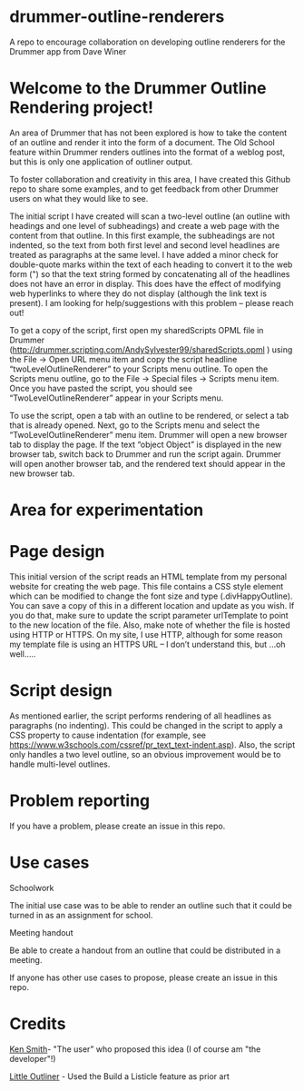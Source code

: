 # drummer-outline-renderers
A repo to encourage collaboration on developing outline renderers for the Drummer app from Dave Winer

# Welcome to the Drummer Outline Rendering project!

An area of Drummer that has not been explored is how to take the content of an outline and render it into the form of a document. The Old School feature within Drummer renders outlines into the format of a weblog post, but this is only one application of outliner output.

To foster collaboration and creativity in this area, I have created this Github repo to share some examples, and to get feedback from other Drummer users on what they would like to see. 

The initial script I have created will scan a two-level outline (an outline with headings and one level of subheadings) and create a web page with the content from that outline. In this first example, the subheadings are not indented, so the text from both first level and second level headlines are treated as paragraphs at the same level. I have added a minor check for double-quote marks within the text of each heading to convert it to the web form (&quot;) so that the text string formed by concatenating all of the headlines does not have an error in display. This does have the effect of modifying web hyperlinks to where they do not display (although the link text is present). I am looking for help/suggestions with this problem – please reach out!

To get a copy of the script, first open my sharedScripts OPML file in Drummer (http://drummer.scripting.com/AndySylvester99/sharedScripts.opml ) using the File → Open URL menu item and copy the script headline “twoLevelOutlineRenderer” to your Scripts menu outline. To open the Scripts menu outline, go to the File → Special files → Scripts menu item. Once you have pasted the script, you should see “TwoLevelOutlineRenderer” appear in your Scripts menu.

To use the script, open a tab with an outline to be rendered, or select a tab that is already opened. Next, go to the Scripts menu and select the “TwoLevelOutlineRenderer” menu item. Drummer will open a new browser tab to display the page. If the text “object Object” is displayed in the new browser tab, switch back to Drummer and run the script again. Drummer will open another browser tab, and the rendered text should appear in the new browser tab.

# Area for experimentation

# Page design

This initial version of the script reads an HTML template from my personal website for creating the web page. This file contains a CSS style element which can be modified to change the font size and type (.divHappyOutline). You can save a copy of this in a different location and update as you wish. If you do that, make sure to update the script parameter urlTemplate to point to the new location of the file. Also, make note of whether the file is hosted using HTTP or HTTPS. On my site, I use HTTP, although for some reason my template file is using an HTTPS URL – I don’t understand this, but ...oh well…..

# Script design

As mentioned earlier, the script performs rendering of all headlines as paragraphs (no indenting). This could be changed in the script to apply a CSS property to cause indentation (for example, see https://www.w3schools.com/cssref/pr_text_text-indent.asp). Also, the script only handles a two level outline, so an obvious improvement would be to handle multi-level outlines.

# Problem reporting

If you have a problem, please create an issue in this repo. 

# Use cases

Schoolwork

The initial use case was to be able to render an outline such that it could be turned in as an assignment for school.

Meeting handout

Be able to create a handout from an outline that could be distributed in a meeting.


If anyone has other use cases to propose, please create an issue in this repo.

# Credits

[Ken Smith](http://oldschool.scripting.com/KenSmith/)- "The user" who proposed this idea (I of course am "the developer"!)

[Little Outliner](http://littleoutliner.com/) - Used the Build a Listicle feature as prior art

